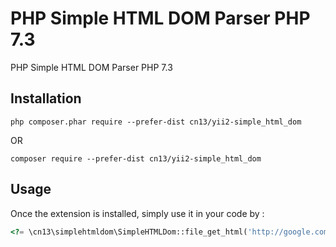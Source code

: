 PHP Simple HTML DOM Parser PHP 7.3
===============
PHP Simple HTML DOM Parser PHP 7.3

Installation
------------


```
php composer.phar require --prefer-dist cn13/yii2-simple_html_dom
```
OR
```
composer require --prefer-dist cn13/yii2-simple_html_dom
```


Usage
-----

Once the extension is installed, simply use it in your code by  :

```php
<?= \cn13\simplehtmldom\SimpleHTMLDom::file_get_html('http://google.com'); ?>```